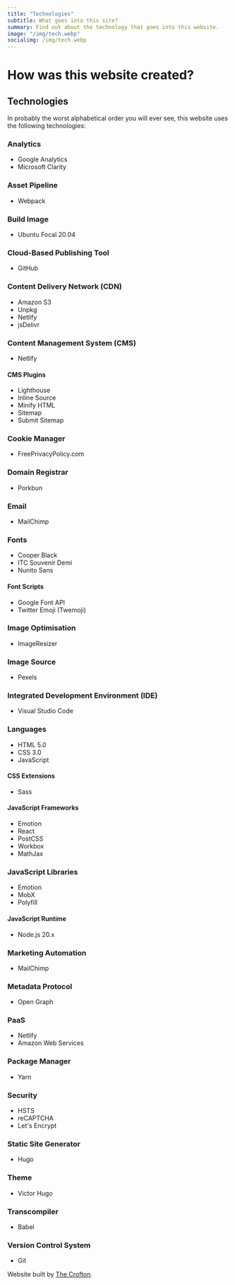 ```yaml
---
title: "Technologies"
subtitle: What goes into this site?
summary: Find out about the technology that goes into this website.
image: "/img/tech.webp"
socialimg: /img/tech.webp
---
```


# How was this website created?

## Technologies

In probably the worst alphabetical order you will ever see, this website uses the following technologies:

### Analytics

- Google Analytics
- Microsoft Clarity

### Asset Pipeline

- Webpack

### Build Image

- Ubuntu Focal 20.04

### Cloud-Based Publishing Tool

- GitHub

### Content Delivery Network (CDN)

- Amazon S3
- Unpkg
- Netlify
- jsDelivr

### Content Management System (CMS)

- Netlify

#### CMS Plugins

- Lighthouse
- Inline Source
- Minify HTML
- Sitemap
- Submit Sitemap

### Cookie Manager

- FreePrivacyPolicy.com

### Domain Registrar

- Porkbun

### Email

- MailChimp

### Fonts

- Cooper Black
- ITC Souvenir Demi
- Nunito Sans

#### Font Scripts

- Google Font API
- Twitter Emoji (Twemoji)

### Image Optimisation

- ImageResizer

### Image Source

- Pexels

### Integrated Development Environment (IDE)

- Visual Studio Code

### Languages

- HTML 5.0
- CSS 3.0
- JavaScript

#### CSS Extensions

- Sass

#### JavaScript Frameworks

- Emotion
- React
- PostCSS
- Workbox
- MathJax

### JavaScript Libraries

- Emotion
- MobX
- Polyfill

#### JavaScript Runtime

- Node.js 20.x

### Marketing Automation

- MailChimp

### Metadata Protocol

- Open Graph

### PaaS

- Netlify
- Amazon Web Services

### Package Manager

- Yarn

### Security

- HSTS
- reCAPTCHA
- Let's Encrypt

### Static Site Generator

- Hugo

### Theme

- Victor Hugo

### Transcompiler

- Babel

### Version Control System

- Git

Website built by [The Crofton](https://neoski.uk/skinnermedia/crofton).
